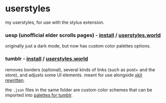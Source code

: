 # userstyles

my userstyles, for use with the stylus extension.

### uesp (unofficial elder scrolls pages) - [install](https://github.com/deerszn/userstyles/raw/main/uesp/uesp.user.css) / [userstyles.world](https://userstyles.world/style/7804/snk-uesp)

originally just a dark mode, but now has custom color palettes options.

### tumblr - [install](https://github.com/deerszn/userstyles/raw/main/tumblr/tumblr.user.css) / [userstyles.world](https://userstyles.world/style/10542/snk-tumblr)

removes borders (optional), several kinds of links (such as post+ and the store), and adjusts some UI elements. meant for use alongside [xkit rewritten](https://github.com/AprilSylph/XKit-Rewritten).

the `.json` files in the same folder are custom color schemes that can be imported into [palettes for tumblr](https://github.com/AprilSylph/Palettes-for-Tumblr).
